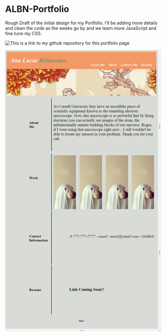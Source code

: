 # ALBN-Portfolio
Rough Draft of the initial design for my Portfolio. I'll be adding more details and clean the code as the weeks go by and we learn more JavaScript and fine tune my CSS.

![This is a link to my github repository for this portfolio page](https://github.com/Anlubelni/ALBN-Portfolio.git)

![This is a screenshot of the website so far, will probably add more screenshots as the page evolves.](./assets/images/portfolio-screenshot.png)
